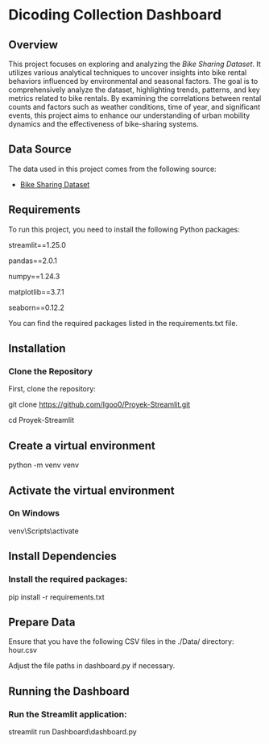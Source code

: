 # Dicoding Collection Dashboard

## Overview
This project focuses on exploring and analyzing the *Bike Sharing Dataset*. It utilizes various analytical techniques to uncover insights into bike rental behaviors influenced by environmental and seasonal factors. The goal is to comprehensively analyze the dataset, highlighting trends, patterns, and key metrics related to bike rentals. By examining the correlations between rental counts and factors such as weather conditions, time of year, and significant events, this project aims to enhance our understanding of urban mobility dynamics and the effectiveness of bike-sharing systems.


## Data Source
The data used in this project comes from the following source:

- [Bike Sharing Dataset](https://www.kaggle.com/datasets/lakshmi25npathi/bike-sharing-dataset)


## Requirements
To run this project, you need to install the following Python packages:

streamlit==1.25.0

pandas==2.0.1

numpy==1.24.3

matplotlib==3.7.1

seaborn==0.12.2


You can find the required packages listed in the requirements.txt file.

## Installation

### Clone the Repository
First, clone the repository:

git clone https://github.com/Igoo0/Proyek-Streamlit.git

cd Proyek-Streamlit

## Create a virtual environment
python -m venv venv

## Activate the virtual environment
### On Windows
venv\Scripts\activate

## Install Dependencies
### Install the required packages:

pip install -r requirements.txt

## Prepare Data
Ensure that you have the following CSV files in the ./Data/ directory:
hour.csv

Adjust the file paths in dashboard.py if necessary.

## Running the Dashboard
### Run the Streamlit application:

streamlit run Dashboard\dashboard.py 
